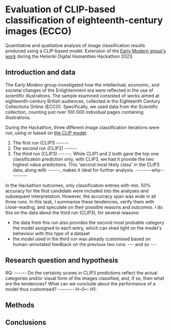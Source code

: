 # Evaluation of CLIP-based classification of eighteenth-century images (ECCO)
Quantitative and qualitative analysis of image classification results produced using a CLIP-based model. Extension of the [Early Modern group's work](https://github.com/dhh23/early_modern) during the Helsinki Digital Humanities Hackathon 2023.

## Introduction and data
The Early Modern group investigated how the intellectual, economic, and societal changes of the Enlightenment era were reflected in the use of scientific illustrations. The sample examined consisted of works aimed at eighteenth-century British audiences, collected in the Eighteenth Century Collections Online (ECCO). Specifically, we used data from the Scientific collection, counting just over 100 000 individual pages containing illustrations.

During the Hackathon, three different image classification iterations were run, using or based on [the CLIP model](https://github.com/openai/CLIP):
1. The first run (CLIP1) ------
2. The second run [CLIP2) ------
3. The third run (CLIP3) ------. While CLIP1 and 2 both gave the top one classification prediction only, with CLIP3, we had it
provide the two highest value predictions. This 'second most likely class' in the CLIP3 data, along with ------, makes it ideal for
further analysis. --------why---------

In the Hackathon outcomes, only classification entries with min. 50% accuracy for the first candidate were included into the
analyses and subsequent interpretation. However, the accurracy span was wide in all three runs. In this task, I summarise these tendencies, verify them with close-reading, and speculate on their possible reasons and outcomes. I do this on the data about the third run (CLIP3), for several reasons:
- the data from this run also provides the second most probable category the model assigned to each entry, which can shed light on the model's behaviour with this type of a dataset
- the model used in the third run was already customised based on human-annotated feedback on the previous two runs: --- and so ---

## Research question and hypothesis
RQ: ------ Do the certainty scores in CLIP3 predictions reflect the actual categories and/or visual form of the images classified, and, if so, then what are the tendencies? What can we conclude about the performance of a model thus customised? --------
H~0~:
H1:

## Methods

## Conclusions
